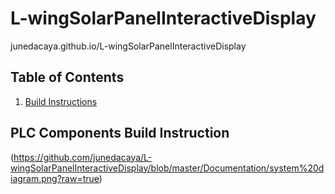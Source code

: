 # L-wingSolarPanelInteractiveDisplay
junedacaya.github.io/L-wingSolarPanelInteractiveDisplay



## Table of Contents
1. [Build Instructions](#PLC-Components-Build-Instructions)


## PLC Components Build Instruction
(https://github.com/junedacaya/L-wingSolarPanelInteractiveDisplay/blob/master/Documentation/system%20diagram.png?raw=true)

